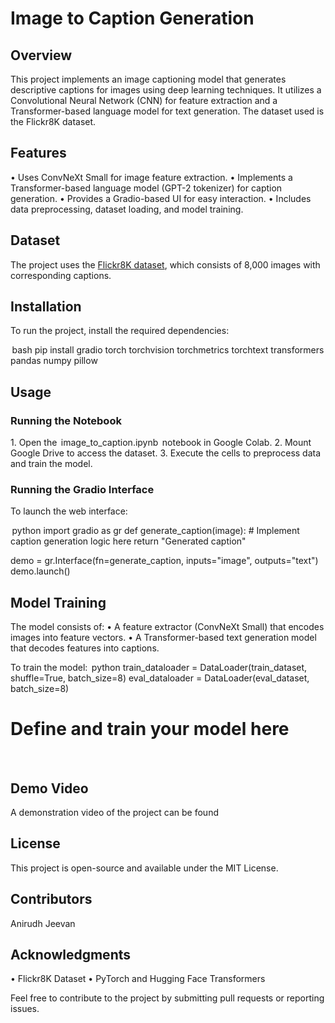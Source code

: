 # Image to Caption Generation

## Overview
This project implements an image captioning model that generates descriptive captions for images using deep learning techniques. It utilizes a Convolutional Neural Network (CNN) for feature extraction and a Transformer-based language model for text generation. The dataset used is the Flickr8K dataset.

## Features
•⁠  ⁠Uses ConvNeXt Small for image feature extraction.
•⁠  ⁠Implements a Transformer-based language model (GPT-2 tokenizer) for caption generation.
•⁠  ⁠Provides a Gradio-based UI for easy interaction.
•⁠  ⁠Includes data preprocessing, dataset loading, and model training.

## Dataset
The project uses the [Flickr8K dataset](https://www.kaggle.com/datasets/adityajn105/flickr8k), which consists of 8,000 images with corresponding captions.

## Installation
To run the project, install the required dependencies:

⁠ bash
pip install gradio torch torchvision torchmetrics torchtext transformers pandas numpy pillow
 ⁠

## Usage
### Running the Notebook
1.⁠ ⁠Open the ⁠ image_to_caption.ipynb ⁠ notebook in Google Colab.
2.⁠ ⁠Mount Google Drive to access the dataset.
3.⁠ ⁠Execute the cells to preprocess data and train the model.

### Running the Gradio Interface
To launch the web interface:

⁠ python
import gradio as gr
def generate_caption(image):
    # Implement caption generation logic here
    return "Generated caption"

demo = gr.Interface(fn=generate_caption, inputs="image", outputs="text")
demo.launch()
 ⁠

## Model Training
The model consists of:
•⁠  ⁠A feature extractor (ConvNeXt Small) that encodes images into feature vectors.
•⁠  ⁠A Transformer-based text generation model that decodes features into captions.

To train the model:
⁠ python
train_dataloader = DataLoader(train_dataset, shuffle=True, batch_size=8)
eval_dataloader = DataLoader(eval_dataset, batch_size=8)

# Define and train your model here
 ⁠

## Demo Video
A demonstration video of the project can be found 

## License
This project is open-source and available under the MIT License.

## Contributors
Anirudh Jeevan

## Acknowledgments
•⁠  ⁠Flickr8K Dataset
•⁠  ⁠PyTorch and Hugging Face Transformers

Feel free to contribute to the project by submitting pull requests or reporting issues.
